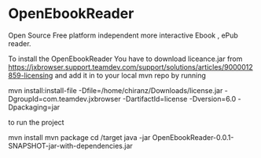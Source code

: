 # OpenEbookReader
Open Source Free platform independent more interactive Ebook , ePub reader.

To install the OpenEbookReader You have to download liceance.jar from https://jxbrowser.support.teamdev.com/support/solutions/articles/9000012859-licensing and add it in to your local mvn repo by running

mvn install:install-file -Dfile=/home/chiranz/Downloads/license.jar -DgroupId=com.teamdev.jxbrowser -DartifactId=license -Dversion=6.0 -Dpackaging=jar

to run the project

mvn install
mvn package
cd /target
java -jar OpenEbookReader-0.0.1-SNAPSHOT-jar-with-dependencies.jar

